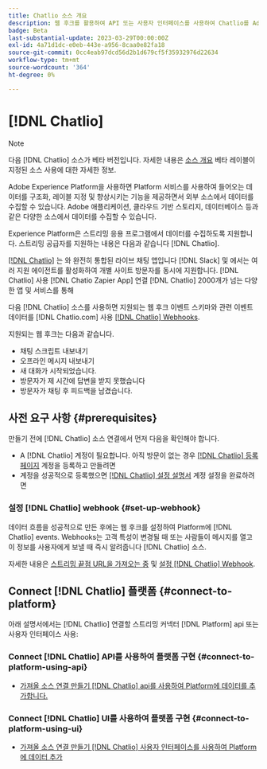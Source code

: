 ```yaml
---
title: Chatlio 소스 개요
description: 웹 후크를 활용하여 API 또는 사용자 인터페이스를 사용하여 Chatlio를 Adobe Experience Platform에 연결하는 방법을 알아봅니다
badge: Beta
last-substantial-update: 2023-03-29T00:00:00Z
exl-id: 4a71d1dc-e0eb-443e-a956-8caa0e82fa18
source-git-commit: 0cc4eab97dcd56d2b1d679cf5f35932976d22634
workflow-type: tm+mt
source-wordcount: '364'
ht-degree: 0%

---
```


# [!DNL Chatlio]

>[!NOTE]
>
>다음 [!DNL Chatlio] 소스가 베타 버전입니다. 자세한 내용은 [소스 개요](../../home.md#terms-and-conditions) 베타 레이블이 지정된 소스 사용에 대한 자세한 정보.

Adobe Experience Platform을 사용하면 Platform 서비스를 사용하여 들어오는 데이터를 구조화, 레이블 지정 및 향상시키는 기능을 제공하면서 외부 소스에서 데이터를 수집할 수 있습니다. Adobe 애플리케이션, 클라우드 기반 스토리지, 데이터베이스 등과 같은 다양한 소스에서 데이터를 수집할 수 있습니다.

Experience Platform은 스트리밍 응용 프로그램에서 데이터를 수집하도록 지원합니다. 스트리밍 공급자를 지원하는 내용은 다음과 같습니다 [!DNL Chatlio].

[[!DNL Chatlio]](https://chatlio.com/) 는 와 완전히 통합된 라이브 채팅 앱입니다 [!DNL Slack] 및 에서는 여러 지원 에이전트를 활성화하여 개별 사이트 방문자를 동시에 지원합니다. [!DNL Chatlio] 사용 [!DNL Chatio Zapier App] 연결 [!DNL Chatlio] 2000개가 넘는 다양한 앱 및 서비스를 통해

다음 [!DNL Chatlio] 소스를 사용하면 지원되는 웹 후크 이벤트 스키마와 관련 이벤트 데이터를 [!DNL Chatlio.com] 사용 [[!DNL Chatlio] Webhooks](https://chatlio.com/docs/webhooks/).

지원되는 웹 후크는 다음과 같습니다.

* 채팅 스크립트 내보내기
* 오프라인 메시지 내보내기
* 새 대화가 시작되었습니다.
* 방문자가 제 시간에 답변을 받지 못했습니다
* 방문자가 채팅 후 피드백을 남겼습니다.

## 사전 요구 사항 {#prerequisites}

만들기 전에 [!DNL Chatlio] 소스 연결에서 먼저 다음을 확인해야 합니다.

* A [!DNL Chatlio] 계정이 필요합니다. 아직 방문이 없는 경우 [[!DNL Chatlio] 등록 페이지](https://chatlio.com/app/#/signup) 계정을 등록하고 만들려면
* 계정을 성공적으로 등록했으면 [[!DNL Chatlio] 설정 설명서](https://chatlio.com/docs/setup/) 계정 설정을 완료하려면

### 설정 [!DNL Chatlio] webhook {#set-up-webhook}

데이터 흐름을 성공적으로 만든 후에는 웹 후크를 설정하여 Platform에 [!DNL Chatlio] events. Webhooks는 고객 특성이 변경될 때 또는 사람들이 메시지를 열고 이 정보를 사용자에게 보낼 때 즉시 알려줍니다 [!DNL Chatlio] 소스.

자세한 내용은 [스트리밍 끝점 URL을 가져오는 중](../../tutorials/ui/create/marketing-automation/chatlio-webhook.md#get-streaming-endpoint) 및 [설정 [!DNL Chatlio] Webhook](../../tutorials/ui/create/marketing-automation/chatlio-webhook.md#set-up-webhook).

## Connect [!DNL Chatlio] 플랫폼 {#connect-to-platform}

아래 설명서에서는 [!DNL Chatlio] 연결할 스트리밍 커넥터 [!DNL Platform] api 또는 사용자 인터페이스 사용:

### Connect [!DNL Chatlio] API를 사용하여 플랫폼 구현 {#connect-to-platform-using-api}

* [가져올 소스 연결 만들기 [!DNL Chatlio] api를 사용하여 Platform에 데이터를 추가합니다.](../../tutorials/api/create/marketing-automation/chatlio-webhook.md)

### Connect [!DNL Chatlio] UI를 사용하여 플랫폼 구현 {#connect-to-platform-using-ui}

* [가져올 소스 연결 만들기 [!DNL Chatlio] 사용자 인터페이스를 사용하여 Platform에 데이터 추가](../../tutorials/ui/create/marketing-automation/chatlio-webhook.md)
